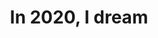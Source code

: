 ---
layout: projectPageNew
title: In 2020, I dream
year: 2020
medium: desktop performance
paragraphs:
 - text: |
     A desktop performance about the possibility of dreaming in 2020.
images:
 - url: https://player.vimeo.com/video/459816386
   vimeo: true
 - url: /assets/images/in2020idream/1.png
---